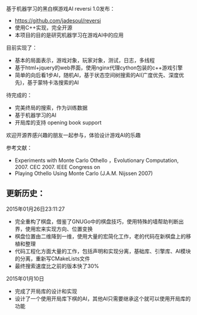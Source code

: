 基于机器学习的黑白棋游戏AI  reversi 1.0发布：

* https://github.com/jadesoul/reversi
* 使用C++实现，完全开源
* 本项目的目的是研究机器学习在游戏AI中的应用


目前实现了：

* 基本的局面表示，游戏对象，玩家对象，测试，日志，多线程
* 基于html+jquery的web界面，使用nginx代理cython包装的c++游戏引擎
* 简单的向后看1步AI，随机AI，基于状态空间树搜索的AI(广度优先、深度优先)，基于蒙特卡洛搜索的AI

待完成的：

* 完美终局的搜索，作为训练数据
* 基于机器学习的AI 
* 开局库的支持 opening book support

欢迎开源界感兴趣的朋友一起参与，体验设计游戏AI的乐趣

参考文献：
* Experiments with Monte Carlo Othello ，Evolutionary Computation, 2007. CEC 2007. IEEE Congress on
* Playing Othello Using Monte Carlo (J.A.M. Nijssen 2007)

更新历史：
--------

2015年01月26日23:11:27
* 完全重构了棋盘，借鉴了GNUGo中的棋盘技巧，使用特殊的墙帮助判断出界，使用宏来实现方向、位置变换
* 棋盘位置由二维降到一维，使用大量的宏简化工作，老的代码在新棋盘上的移植和整理
* 代码工程化方面大量的工作，包括声明和实现分离，基础库、引擎库、AI模块的分离，重新写CMakeLists文件
* 最终搜索速度比之前的版本快了30%

2015年01月10日
* 完成了开局库的设计和实现
* 设计了一个使用开局库下棋的AI，其他AI只需要继承这个就可以使用开局库的功能
